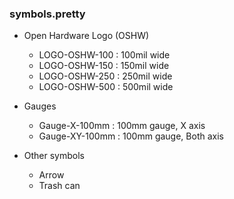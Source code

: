 ### symbols.pretty ###

* Open Hardware Logo (OSHW)
    - LOGO-OSHW-100 : 100mil wide
    - LOGO-OSHW-150 : 150mil wide
    - LOGO-OSHW-250 : 250mil wide
    - LOGO-OSHW-500 : 500mil wide

* Gauges
    - Gauge-X-100mm : 100mm gauge, X axis
    - Gauge-XY-100mm : 100mm gauge, Both axis

* Other symbols
    - Arrow 
    - Trash can